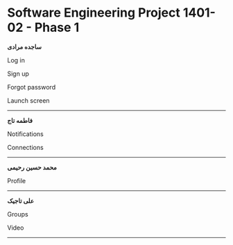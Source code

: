 # Software Engineering Project 1401-02 - Phase 1


**ساجده مرادی**

Log in

Sign up

Forgot password 

Launch screen

***

**فاطمه تاج**

Notifications

Connections

***

**محمد حسین رحیمی**

Profile

***

**علی تاجیک**

Groups

Video

***

